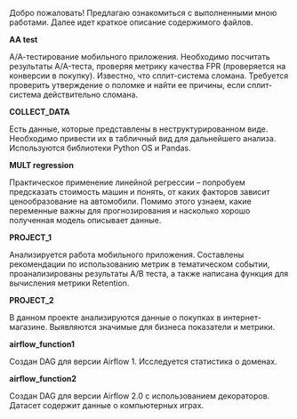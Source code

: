 Добро пожаловать! 
Предлагаю ознакомиться с выполненными мною работами. Далее идет краткое описание содержимого файлов.


**AA test**

А/А-тестирование мобильного приложения. Необходимо посчитать результаты A/A-теста, проверяя метрику качества FPR (проверяется на конверсии в покупку). Известно, что сплит-система сломана. Требуется проверить утверждение о поломке и найти ее причины, если сплит-система действительно сломана.


**COLLECT_DATA**

Есть данные, которые представлены в неструктурированном виде. Необходимо привести их в табличный вид для дальнейшего анализа. Используются библиотеки Python OS и Pandas.


**MULT regression**

Практическое применение линейной регрессии – попробуем предсказать стоимость машин и понять, от каких факторов зависит ценообразование на автомобили. Помимо этого узнаем, какие переменные важны для прогнозирования и насколько хорошо полученная модель описывает данные.


**PROJECT_1**

Анализируется работа мобильного приложения. Составлены рекомендации по использованию метрик в тематическом событии, проанализированы результаты A/B теста, а также написана функция для вычисления метрики Retention.


**PROJECT_2**

В данном проекте анализируются данные о покупках в интернет-магазине. Выявляются значимые для бизнеса показатели и метрики.

**airflow_function1**

Создан DAG для версии Airflow 1. Исследуется статистика о доменах.


**airflow_function2**

Создан DAG для версии Airflow 2.0 с использованием декораторов. Датасет содержит данные о компьютерных играх.
